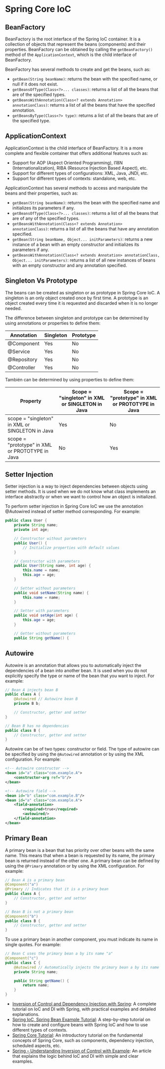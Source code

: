 # Spring Core IoC

## BeanFactory

BeanFactory is the root interface of the Spring IoC container. It is a collection of objects that represent the beans (components) and their properties. BeanFactory can be obtained by calling the `getBeanFactory()` method of the `ApplicationContext`, which is the child interface of BeanFactory.

BeanFactory has several methods to create and get the beans, such as:

- `getBean(String beanName)`: returns the bean with the specified name, or null if it does not exist.
- `getBeansOfType(Class<?>... classes)`: returns a list of all the beans that are of the specified types.
- `getBeansWithAnnotation(Class<? extends Annotation> annotationClass)`: returns a list of all the beans that have the specified annotation.
- `getBeansByType(Class<?> type)`: returns a list of all the beans that are of the specified type.

## ApplicationContext

ApplicationContext is the child interface of BeanFactory. It is a more complete and flexible container that offers additional features such as:

- Support for AOP (Aspect Oriented Programming), I18N (Internationalization), RIBA (Resource Injection Based Aspect), etc.
- Support for different types of configurations: XML, Java, JNDI, etc.
- Support for different types of contexts: standalone, web, etc.

ApplicationContext has several methods to access and manipulate the beans and their properties, such as:

- `getBean(String beanName)`: returns the bean with the specified name and initializes its parameters if any.
- `getBeansOfType(Class<?>... classes)`: returns a list of all the beans that are of any of the specified types.
- `getBeansWithAnnotation(Class<? extends Annotation> annotationClass)`: returns a list of all the beans that have any annotation specified.
- `getBean(String beanName, Object... initParameters)`: returns a new instance of a bean with an empty constructor and initializes its parameters if any.
- `getBeansWithAnnotation(Class<? extends Annotation> annotationClass, Object... initParameters)`: returns a list of all new instances of beans with an empty constructor and any annotation specified.

## Singleton Vs Prototype

The beans can be created as singleton or as prototype in Spring Core IoC. A singleton is an only object created once by first time. A prototype is an object created every time it is requested and discarded when it is no longer needed.

The difference between singleton and prototype can be determined by using annotations or properties to define them:

| Annotation | Singleton | Prototype |
| --- | --- | --- |
| @Component | Yes | No |
| @Service | Yes | No |
| @Repository | Yes | No |
| @Controller | Yes | No |

También can be determined by using properties to define them:

| Property | Scope = "singleton" in XML or SINGLETON in Java | Scope = "prototype" in XML or PROTOTYPE in Java |
| --- | --- | --- |
| scope = "singleton" in XML or SINGLETON in Java | Yes | No |
| scope = "prototype" in XML or PROTOTYPE in Java | No | Yes |

## Setter Injection

Setter injection is a way to inject dependencies between objects using setter methods. It is used when we do not know what class implements an interface abstractly or when we want to control how an object is initialized.

To perform setter injection in Spring Core IoC we use the annotation @Autowired instead of setter method corresponding. For example:

```java
public class User {
    private String name;
    private int age;

    // Constructor without parameters
    public User() {
        // Initialize properties with default values
    }

    // Constructor with parameters
    public User(String name, int age) {
        this.name = name;
        this.age = age;
    }

    // Setter without parameters
    public void setName(String name) {
        this.name = name;
    }

    // Setter with parameters
    public void setAge(int age) {
        this.age = age;
    }

    // Getter without parameters
    public String getName() {
```

## Autowire

Autowire is an annotation that allows you to automatically inject the dependencies of a bean into another bean. It is used when you do not explicitly specify the type or name of the bean that you want to inject. For example:

```java
// Bean A injects bean B
public class A {
    @Autowired // Autowire bean B
    private B b;

    // Constructor, getter and setter
}

// Bean B has no dependencies
public class B {
    // Constructor, getter and setter
}
```

Autowire can be of two types: constructor or field. The type of autowire can be specified by using the `@Autowired` annotation or by using the XML configuration. For example:

```xml
<!-- Autowire constructor -->
<bean id="a" class="com.example.A">
    <constructor-arg ref="b"/>
</bean>

<!-- Autowire field -->
<bean id="b" class="com.example.B"/>
<bean id="a" class="com.example.A">
    <field-annotation>
        <required>true</required>
        <autowired/>
    </field-annotation>
</bean>
```

## Primary Bean

A primary bean is a bean that has priority over other beans with the same name. This means that when a bean is requested by its name, the primary bean is returned instead of the other one. A primary bean can be defined by using the `@Primary` annotation or by using the XML configuration. For example:

```java
// Bean A is a primary bean
@Component("a")
@Primary // Indicates that it is a primary bean
public class A {
    // Constructor, getter and setter
}

// Bean B is not a primary bean
@Component("b")
public class B {
    // Constructor, getter and setter
}
```

To use a primary bean in another component, you must indicate its name in single quotes. For example:

```java
// Bean C uses the primary bean a by its name "a"
@Component("c")
public class C {
    @Autowired // Automatically injects the primary bean a by its name "a"
    private String name;

    public String getName() {
        return name;
    }
}
```

- [Inversion of Control and Dependency Injection with Spring](^1^): A complete tutorial on IoC and DI with Spring, with practical examples and detailed explanations.
- [Spring IoC, Spring Bean Example Tutorial](^2^): A step-by-step tutorial on how to create and configure beans with Spring IoC and how to use different types of contexts.
- [Spring Core Tutorial](^3^): An introductory tutorial on the fundamental concepts of Spring Core, such as components, dependency injection, scheduled aspects, etc.
- [Spring – Understanding Inversion of Control with Example](^4^): An article that explains the logic behind IoC and DI with simple and clear examples.
